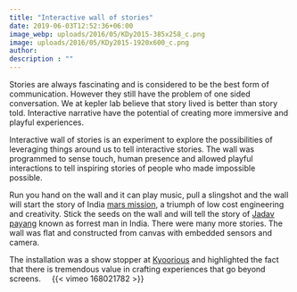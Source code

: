 ```yaml
---
title: "Interactive wall of stories"
date: 2019-06-03T12:52:36+06:00
image_webp: uploads/2016/05/KDy2015-385x258_c.png
image: uploads/2016/05/KDy2015-1920x600_c.png
author: 
description : ""
---
```


Stories are always fascinating and is considered to be the best form of communication. However they still have the problem of one sided conversation. We at kepler lab believe that story lived is better than story told. Interactive narrative have the potential of creating more immersive and playful experiences.

Interactive wall of stories is an experiment to explore the possibilities of leveraging things around us to tell interactive stories. The wall was programmed to sense touch, human presence and allowed playful interactions to tell inspiring stories of people who made impossible possible.

Run you hand on the wall and it can play music, pull a slingshot and the wall will start the story of India [mars mission](http://www.isro.gov.in/pslv-c25-mars-orbiter-mission), a triumph of low cost engineering and creativity. Stick the seeds on the wall and will tell the story of [Jadav payang](https://en.wikipedia.org/wiki/Jadav_Payeng) known as forrest man in India. There were many more stories. The wall was flat and constructed from canvas with embedded sensors and camera.

The installation was a show stopper at [Kyoorious](http://designyatra.com/) and highlighted the fact that there is tremendous value in crafting experiences that go beyond screens.
&nbsp;
&nbsp;
{{< vimeo 168021782 >}}
&nbsp;
&nbsp;
